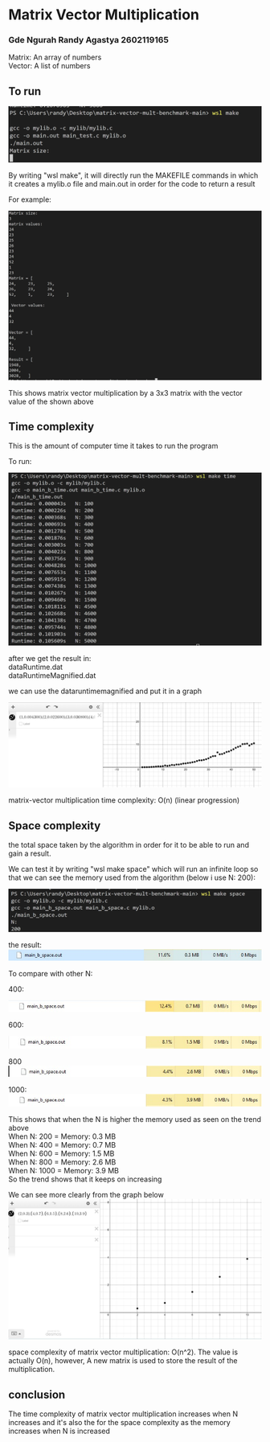 # Matrix Vector Multiplication
### Gde Ngurah Randy Agastya 2602119165
Matrix:  An array of numbers </br>Vector: A list of numbers

## To run

![Alt text](./Images/one.png)


By writing "wsl make", it will directly run the MAKEFILE commands in which it creates a mylib.o file and main.out in order for the code to return a result

For example: 

![Alt text](./Images/two.png)


This shows matrix vector multiplication by a 3x3 matrix with the vector value of the shown above

## Time complexity
This is the amount of computer time it takes to run the program

To run:

![Alt text](./Images/three.png)


after we get the result in: <br />
dataRuntime.dat <br />
dataRuntimeMagnified.dat

we can use the dataruntimemagnified and put it in a graph

![Alt text](./Images/4.png)

 
matrix-vector multiplication time complexity: O(n) (linear progression)


## Space complexity 
 the total space taken by the algorithm in order for it to be able to run and gain a result.
 
 We can test it by writing "wsl make space" which will run an infinite loop so that we can see the memory used from the algorithm (below i use N: 200):

 ![Alt text](./Images/five.png)

 the result: 
 ![Alt text](./Images/200.jfif)

To compare with other N:

 400:

 ![Alt text](./Images/400.jfif)

600:

 ![Alt text](./Images/600.jfif)

800
  ![Alt text](./Images/800.jfif)

1000:
  ![Alt text](./Images/1000.jfif)

This shows that when the N is higher the memory used as seen on the trend above </br>When N: 200 = Memory: 0.3 MB </br>When N: 400 = Memory: 0.7 MB</br>
When N: 600 = Memory: 1.5 MB </br>
When N: 800 = Memory: 2.6 MB</br>
When N: 1000 = Memory: 3.9 MB 
</br> So the trend shows that it keeps on increasing

We can see more clearly from the graph below
  ![Alt text](./Images/last.png)

space complexity of matrix vector multiplication: O(n^2). The value is actually O(n), however, A new matrix is used to store the result of the multiplication.
## conclusion
The time complexity of matrix vector multiplication increases when N increases and it's also the for the space complexity as the memory increases when N is increased












